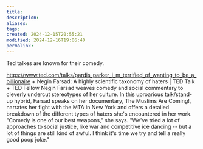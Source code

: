 ```yaml
---
title: 
description: 
aliases: 
tags: 
created: 2024-12-15T20:55:21
modified: 2024-12-16T19:06:40
permalink: 
---
```


Ted talkes are known for their comedy.

https://www.ted.com/talks/pardis_parker_i_m_terrified_of_wanting_to_be_a_billionaire + Negin Farsad: A highly scientific taxonomy of haters | TED Talk + TED Fellow Negin Farsad weaves comedy and social commentary to cleverly undercut stereotypes of her culture. In this uproarious talk/stand-up hybrid, Farsad speaks on her documentary, The Muslims Are Coming!, narrates her fight with the MTA in New York and offers a detailed breakdown of the different types of haters she's encountered in her work. "Comedy is one of our best weapons," she says. "We've tried a lot of approaches to social justice, like war and competitive ice dancing -- but a lot of things are still kind of awful. I think it's time we try and tell a really good poop joke."
